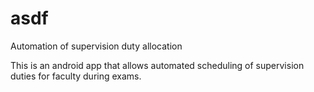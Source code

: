 # asdf
Automation of supervision duty allocation

This is an android app that allows automated scheduling of supervision duties for faculty during exams.
